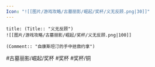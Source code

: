 ```yaml
---
Icon: "![[图片/游戏攻略/古墓丽影/崛起/奖杯/义无反顾.png|30]]"
---
```

```ad-common-bronze-trophy
title: (Title:: "义无反顾")
![[图片/游戏攻略/古墓丽影/崛起/奖杯/义无反顾.png|100]]

(Comment:: "自康斯坦汀的手中拯救约拿")
```

#古墓丽影/崛起/奖杯 #奖杯 #奖杯/铜
